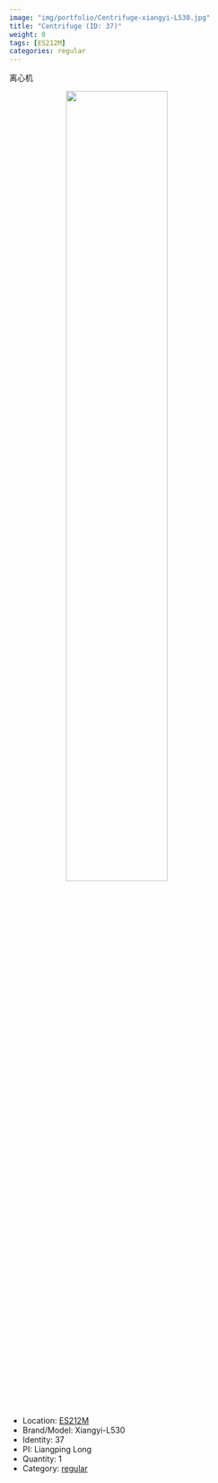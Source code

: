 ```yaml
---
image: "img/portfolio/Centrifuge-xiangyi-L530.jpg"
title: "Centrifuge (ID: 37)"
weight: 0
tags: [ES212M]
categories: regular
---
```


离心机

<!--more-->

<img src="../../img/portfolio/Centrifuge-xiangyi-L530.jpg" width="60%" style="display: block; margin: auto;">

- Location: [ES212M](../../tags/es212m)
- Brand/Model: Xiangyi-L530
- Identity: 37
- PI: Liangping Long
- Quantity: 1
- Category: [regular](../../categories/regular)






